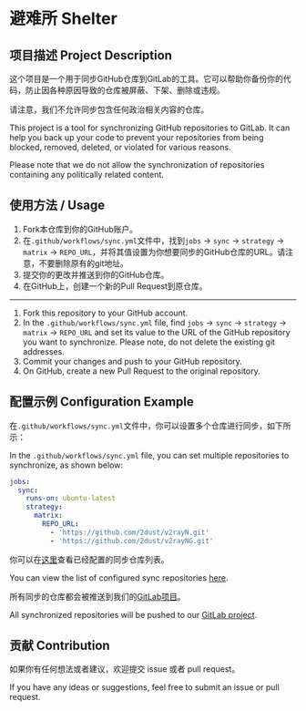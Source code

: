 # 避难所 Shelter

## 项目描述 Project Description

这个项目是一个用于同步GitHub仓库到GitLab的工具。它可以帮助你备份你的代码，防止因各种原因导致的仓库被屏蔽、下架、删除或违规。

请注意，我们不允许同步包含任何政治相关内容的仓库。

This project is a tool for synchronizing GitHub repositories to GitLab. It can help you back up your code to prevent your repositories from being blocked, removed, deleted, or violated for various reasons.

Please note that we do not allow the synchronization of repositories containing any politically related content.

## 使用方法 / Usage

1. Fork本仓库到你的GitHub账户。
2. 在`.github/workflows/sync.yml`文件中，找到`jobs` -> `sync` -> `strategy` -> `matrix` -> `REPO_URL`，并将其值设置为你想要同步的GitHub仓库的URL。请注意，不要删除原有的git地址。
3. 提交你的更改并推送到你的GitHub仓库。
4. 在GitHub上，创建一个新的Pull Request到原仓库。

--- 

1. Fork this repository to your GitHub account.
2. In the `.github/workflows/sync.yml` file, find `jobs` -> `sync` -> `strategy` -> `matrix` -> `REPO_URL` and set its value to the URL of the GitHub repository you want to synchronize. Please note, do not delete the existing git addresses.
3. Commit your changes and push to your GitHub repository.
4. On GitHub, create a new Pull Request to the original repository.

## 配置示例 Configuration Example

在`.github/workflows/sync.yml`文件中，你可以设置多个仓库进行同步，如下所示：

In the `.github/workflows/sync.yml` file, you can set multiple repositories to synchronize, as shown below:

```yaml
jobs:
  sync:
    runs-on: ubuntu-latest
    strategy:
      matrix:
        REPO_URL:
          - 'https://github.com/2dust/v2rayN.git'
          - 'https://github.com/2dust/v2rayNG.git'
```

你可以在[这里](.github/workflows/sync.yml)查看已经配置的同步仓库列表。

You can view the list of configured sync repositories [here](.github/workflows/sync.yml).

所有同步的仓库都会被推送到我们的[GitLab项目](https://gitlab.com/mirrors_git)。

All synchronized repositories will be pushed to our [GitLab project](https://gitlab.com/mirrors_git).

## 贡献 Contribution

如果你有任何想法或者建议，欢迎提交 issue 或者 pull request。

If you have any ideas or suggestions, feel free to submit an issue or pull request.

